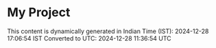 # My Project

This content is dynamically generated in Indian Time (IST): 2024-12-28 17:06:54 IST
Converted to UTC: 2024-12-28 11:36:54 UTC
